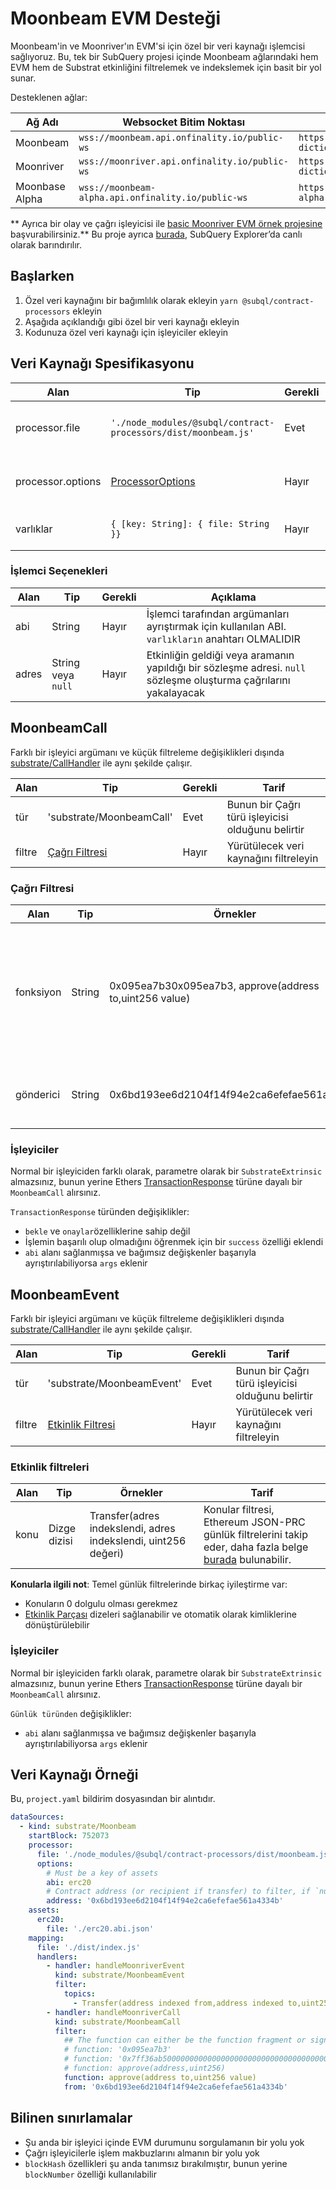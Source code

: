 # Moonbeam EVM Desteği

Moonbeam'in ve Moonriver'ın EVM'si için özel bir veri kaynağı işlemcisi sağlıyoruz. Bu, tek bir SubQuery projesi içinde Moonbeam ağlarındaki hem EVM hem de Substrat etkinliğini filtrelemek ve indekslemek için basit bir yol sunar.

Desteklenen ağlar:

| Ağ Adı         | Websocket Bitim Noktası                            | Sözlük Bitim Noktası                                                 |
| -------------- | -------------------------------------------------- | -------------------------------------------------------------------- |
| Moonbeam       | `wss://moonbeam.api.onfinality.io/public-ws`       | `https://api.subquery.network/sq/subquery/moonbeam-dictionary`       |
| Moonriver      | `wss://moonriver.api.onfinality.io/public-ws`      | `https://api.subquery.network/sq/subquery/moonriver-dictionary`      |
| Moonbase Alpha | `wss://moonbeam-alpha.api.onfinality.io/public-ws` | `https://api.subquery.network/sq/subquery/moonbase-alpha-dictionary` |

** Ayrıca bir olay ve çağrı işleyicisi ile [basic Moonriver EVM örnek projesine](https://github.com/subquery/tutorials-moonriver-evm-starter) başvurabilirsiniz.** Bu proje ayrıca [burada](https://explorer.subquery.network/subquery/subquery/moonriver-evm-starter-project), SubQuery Explorer’da canlı olarak barındırılır.

## Başlarken

1. Özel veri kaynağını bir bağımlılık olarak ekleyin `yarn @subql/contract-processors` ekleyin
2. Aşağıda açıklandığı gibi özel bir veri kaynağı ekleyin
3. Kodunuza özel veri kaynağı için işleyiciler ekleyin

## Veri Kaynağı Spesifikasyonu

| Alan              | Tip                                                            | Gerekli | Açıklama                               |
| ----------------- | -------------------------------------------------------------- | ------- | -------------------------------------- |
| processor.file    | `'./node_modules/@subql/contract-processors/dist/moonbeam.js'` | Evet    | Veri işlemci koduna dosya referansı    |
| processor.options | [ProcessorOptions](#processor-options)                         | Hayır   | Moonbeam İşlemciye özel seçenekler     |
| varlıklar         | `{ [key: String]: { file: String }}`                           | Hayır   | Harici varlık dosyalarının bir nesnesi |

### İşlemci Seçenekleri

| Alan  | Tip                | Gerekli | Açıklama                                                                                                          |
| ----- | ------------------ | ------- | ----------------------------------------------------------------------------------------------------------------- |
| abi   | String             | Hayır   | İşlemci tarafından argümanları ayrıştırmak için kullanılan ABI. `varlıkların` anahtarı OLMALIDIR                  |
| adres | String veya `null` | Hayır   | Etkinliğin geldiği veya aramanın yapıldığı bir sözleşme adresi. `null` sözleşme oluşturma çağrılarını yakalayacak |

## MoonbeamCall

Farklı bir işleyici argümanı ve küçük filtreleme değişiklikleri dışında [substrate/CallHandler](../create/mapping/#call-handler) ile aynı şekilde çalışır.

| Alan   | Tip                             | Gerekli | Tarif                                             |
| ------ | ------------------------------- | ------- | ------------------------------------------------- |
| tür    | 'substrate/MoonbeamCall'        | Evet    | Bunun bir Çağrı türü işleyicisi olduğunu belirtir |
| filtre | [Çağrı Filtresi](#call-filters) | Hayır   | Yürütülecek veri kaynağını filtreleyin            |

### Çağrı Filtresi

| Alan      | Tip    | Örnekler                                                | Açıklama                                                                                                                                                           |
| --------- | ------ | ------------------------------------------------------- | ------------------------------------------------------------------------------------------------------------------------------------------------------------------ |
| fonksiyon | String | 0x095ea7b30x095ea7b3, approve(address to,uint256 value) | Sözleşmede çağrılan işlevi filtrelemek için [Fonksiyon İmzası](https://docs.ethers.io/v5/api/utils/abi/fragments/#FunctionFragment) dizeleri veya `sighash` işlevi |
| gönderici | String | 0x6bd193ee6d2104f14f94e2ca6efefae561a4334b              | İşlemi gönderen bir Ethereum adresi                                                                                                                                |

### İşleyiciler

Normal bir işleyiciden farklı olarak, parametre olarak bir `SubstrateExtrinsic` almazsınız, bunun yerine Ethers [TransactionResponse](https://docs.ethers.io/v5/api/providers/types/#providers-TransactionResponse) türüne dayalı bir `MoonbeamCall` alırsınız.

`TransactionResponse` türünden değişiklikler:

- `bekle` ve `onaylar`özelliklerine sahip değil
- İşlemin başarılı olup olmadığını öğrenmek için bir `success` özelliği eklendi
- `abi` alanı sağlanmışsa ve bağımsız değişkenler başarıyla ayrıştırılabiliyorsa `args` eklenir

## MoonbeamEvent

Farklı bir işleyici argümanı ve küçük filtreleme değişiklikleri dışında [substrate/CallHandler](../create/mapping/#event-handler) ile aynı şekilde çalışır.

| Alan   | Tip                                 | Gerekli | Tarif                                             |
| ------ | ----------------------------------- | ------- | ------------------------------------------------- |
| tür    | 'substrate/MoonbeamEvent'           | Evet    | Bunun bir Çağrı türü işleyicisi olduğunu belirtir |
| filtre | [Etkinlik Filtresi](#event-filters) | Hayır   | Yürütülecek veri kaynağını filtreleyin            |

### Etkinlik filtreleri

| Alan | Tip          | Örnekler                                                       | Tarif                                                                                                                                                  |
| ---- | ------------ | -------------------------------------------------------------- | ------------------------------------------------------------------------------------------------------------------------------------------------------ |
| konu | Dizge dizisi | Transfer(adres indekslendi, adres indekslendi, uint256 değeri) | Konular filtresi, Ethereum JSON-PRC günlük filtrelerini takip eder, daha fazla belge [burada](https://docs.ethers.io/v5/concepts/events/) bulunabilir. |

<b>Konularla ilgili not</b>: Temel günlük filtrelerinde birkaç iyileştirme var:

- Konuların 0 dolgulu olması gerekmez
- [Etkinlik Parçası](https://docs.ethers.io/v5/api/utils/abi/fragments/#EventFragment) dizeleri sağlanabilir ve otomatik olarak kimliklerine dönüştürülebilir

### İşleyiciler

Normal bir işleyiciden farklı olarak, parametre olarak bir `SubstrateExtrinsic` almazsınız, bunun yerine Ethers [TransactionResponse](https://docs.ethers.io/v5/api/providers/types/#providers-Log) türüne dayalı bir `MoonbeamCall` alırsınız.

`Günlük türünden` değişiklikler:

- `abi` alanı sağlanmışsa ve bağımsız değişkenler başarıyla ayrıştırılabiliyorsa `args` eklenir

## Veri Kaynağı Örneği

Bu, `project.yaml` bildirim dosyasından bir alıntıdır.

```yaml
dataSources:
  - kind: substrate/Moonbeam
    startBlock: 752073
    processor:
      file: './node_modules/@subql/contract-processors/dist/moonbeam.js'
      options:
        # Must be a key of assets
        abi: erc20
        # Contract address (or recipient if transfer) to filter, if `null` should be for contract creation
        address: '0x6bd193ee6d2104f14f94e2ca6efefae561a4334b'
    assets:
      erc20:
        file: './erc20.abi.json'
    mapping:
      file: './dist/index.js'
      handlers:
        - handler: handleMoonriverEvent
          kind: substrate/MoonbeamEvent
          filter:
            topics:
              - Transfer(address indexed from,address indexed to,uint256 value)
        - handler: handleMoonriverCall
          kind: substrate/MoonbeamCall
          filter:
            ## The function can either be the function fragment or signature
            # function: '0x095ea7b3'
            # function: '0x7ff36ab500000000000000000000000000000000000000000000000000000000'
            # function: approve(address,uint256)
            function: approve(address to,uint256 value)
            from: '0x6bd193ee6d2104f14f94e2ca6efefae561a4334b'
```

## Bilinen sınırlamalar

- Şu anda bir işleyici içinde EVM durumunu sorgulamanın bir yolu yok
- Çağrı işleyicilerle işlem makbuzlarını almanın bir yolu yok
- `blockHash` özellikleri şu anda tanımsız bırakılmıştır, bunun yerine `blockNumber` özelliği kullanılabilir
